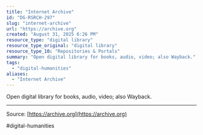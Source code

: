 ```yaml
---
title: "Internet Archive"
id: "DG-RSRCH-297"
slug: "internet-archive"
url: "https://archive.org"
created: "August 31, 2025 6:26 PM"
resource_type: "digital library"
resource_type_original: "digital library"
resource_type_10: "Repositories & Portals"
summary: "Open digital library for books, audio, video; also Wayback."
tags:
  - "digital-humanities"
aliases:
  - "Internet Archive"
---
```


Open digital library for books, audio, video; also Wayback.

---

Source: [https://archive.org](https://archive.org)

#digital-humanities

